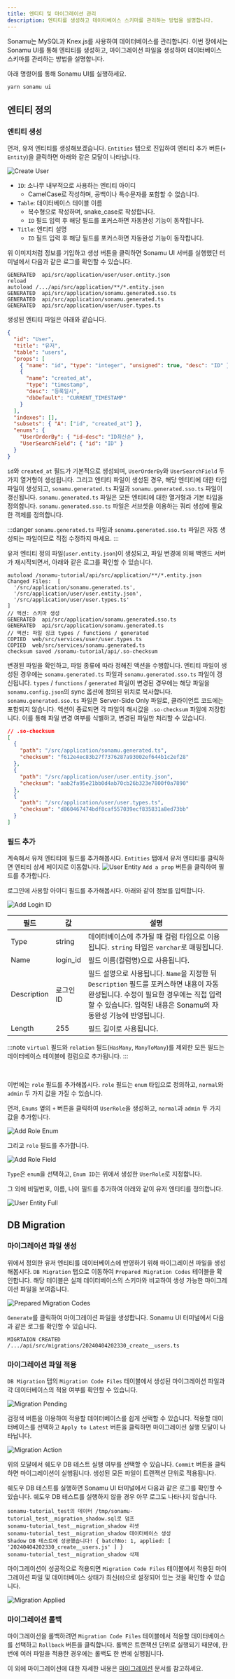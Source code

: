 ```yaml
---
title: 엔티티 및 마이그레이션 관리
description: 엔티티를 생성하고 데이터베이스 스키마를 관리하는 방법을 설명합니다.
---
```


Sonamu는 MySQL과 Knex.js를 사용하여 데이터베이스를 관리합니다. 이번 장에서는 Sonamu UI를 통해 엔티티를 생성하고, 마이그레이션 파일을 생성하여 데이터베이스 스키마를 관리하는 방법을 설명합니다.

아래 명령어를 통해 Sonamu UI를 실행하세요.

```shell
yarn sonamu ui
```

## 엔티티 정의

### 엔티티 생성

먼저, 유저 엔티티를 생성해보겠습니다. `Entities` 탭으로 진입하여 엔티티 추가 버튼(`+ Entity`)을 클릭하면 아래와 같은 모달이 나타납니다.

![Create User](./image/entity/create-user.png)

- `ID`: 소나무 내부적으로 사용하는 엔티티 아이디
  - CamelCase로 작성하며, 공백이나 특수문자를 포함할 수 없습니다.
- `Table`: 데이터베이스 테이블 이름
  - 복수형으로 작성하며, snake_case로 작성합니다.
  - `ID` 필드 입력 후 해당 필드를 포커스하면 자동완성 기능이 동작합니다.
- `Title`: 엔티티 설명
  - `ID` 필드 입력 후 해당 필드를 포커스하면 자동완성 기능이 동작합니다.

위 이미지처럼 정보를 기입하고 생성 버튼을 클릭하면 Sonamu UI 서버를 실행했던 터미널에서 다음과 같은 로그를 확인할 수 있습니다.

```shell
GENERATED  api/src/application/user/user.entity.json
reload
autoload /.../api/src/application/**/*.entity.json
GENERATED  api/src/application/sonamu.generated.sso.ts
GENERATED  api/src/application/sonamu.generated.ts
GENERATED  api/src/application/user/user.types.ts
```

생성된 엔티티 파일은 아래와 같습니다.

```json
{
  "id": "User",
  "title": "유저",
  "table": "users",
  "props": [
    { "name": "id", "type": "integer", "unsigned": true, "desc": "ID" },
    {
      "name": "created_at",
      "type": "timestamp",
      "desc": "등록일시",
      "dbDefault": "CURRENT_TIMESTAMP"
    }
  ],
  "indexes": [],
  "subsets": { "A": ["id", "created_at"] },
  "enums": {
    "UserOrderBy": { "id-desc": "ID최신순" },
    "UserSearchField": { "id": "ID" }
  }
}
```

`id`와 `created_at` 필드가 기본적으로 생성되며, `UserOrderBy`와 `UserSearchField` 두 가지 열거형이 생성됩니다. 그리고 엔티티 파일이 생성된 경우, 해당 엔티티에 대한 타입 파일이 생성되고, `sonamu.generated.ts` 파일과 `sonamu.generated.sso.ts` 파일이 갱신됩니다. `sonamu.generated.ts` 파일은 모든 엔티티에 대한 열거형과 기본 타입을 정의합니다. `sonamu.generated.sso.ts` 파일은 서브셋을 이용하는 쿼리 생성에 필요한 객체를 정의합니다.

:::danger
`sonamu.generated.ts` 파일과 `sonamu.generated.sso.ts` 파일은 자동 생성되는 파일이므로 직접 수정하지 마세요.
:::

유저 엔티티 정의 파일(`user.entity.json`)이 생성되고, 파일 변경에 의해 백엔드 서버가 재시작되면서, 아래와 같은 로그를 확인할 수 있습니다.

```shell
autoload /sonamu-tutorial/api/src/application/**/*.entity.json
Changed Files:  [
  '/src/application/sonamu.generated.ts',
  '/src/application/user/user.entity.json',
  '/src/application/user/user.types.ts'
]
// 액션: 스키마 생성
GENERATED  api/src/application/sonamu.generated.sso.ts
GENERATED  api/src/application/sonamu.generated.ts
// 액션: 파일 싱크 types / functions / generated
COPIED  web/src/services/user/user.types.ts
COPIED  web/src/services/sonamu.generated.ts
checksum saved /sonamu-tutorial/api/.so-checksum
```

변경된 파일을 확인하고, 파일 종류에 따라 정해진 액션을 수행합니다. 엔티티 파일이 생성된 경우에는 `sonamu.generated.ts` 파일과 `sonamu.generated.sso.ts` 파일이 갱신됩니다. `types` / `functions` / `generated` 파일이 변경된 경우에는 해당 파일을 `sonamu.config.json`의 sync 옵션에 정의된 위치로 복사합니다. `sonamu.generated.sso.ts` 파일은 Server-Side Only 파일로, 클라이언트 코드에는 포함되지 않습니다. 액션이 종료되면 각 파일의 해시값을 `.so-checksum` 파일에 저장합니다. 이를 통해 파일 변경 여부를 식별하고, 변경된 파일만 처리할 수 있습니다.

```json
// .so-checksum
[
  {
    "path": "/src/application/sonamu.generated.ts",
    "checksum": "f612e4ec83b27f7376287a93002ef644b1c2ef28"
  },
  {
    "path": "/src/application/user/user.entity.json",
    "checksum": "aab2fa95e21bb0d4ab70cb26b323e7800f0a7890"
  },
  {
    "path": "/src/application/user/user.types.ts",
    "checksum": "d860467474bdf8caf557039ecf835831a8ed73bb"
  }
]
```

### 필드 추가

계속해서 유저 엔티티에 필드를 추가해봅시다. `Entities` 탭에서 유저 엔티티를 클릭하면 엔티티 상세 페이지로 이동합니다.
![User Entity](./image/entity/user-entity.png)
`Add a prop` 버튼을 클릭하여 필드를 추가합니다.

로그인에 사용할 아이디 필드를 추가해봅시다.
아래와 같이 정보를 입력합니다.

![Add Login ID](./image/entity/add-login-id.png)

| 필드        | 값       | 설명                                                                                                                                                                                                   |
| ----------- | -------- | ------------------------------------------------------------------------------------------------------------------------------------------------------------------------------------------------------ |
| Type        | string   | 데이터베이스에 추가될 때 컬럼 타입으로 이용됩니다. `string` 타입은 `varchar`로 매핑됩니다.                                                                                                             |
| Name        | login_id | 필드 이름(컬럼명)으로 사용됩니다.                                                                                                                                                                      |
| Description | 로그인ID | 필드 설명으로 사용됩니다. `Name`을 지정한 뒤 `Description` 필드를 포커스하면 내용이 자동완성됩니다. 수정이 필요한 경우에는 직접 입력할 수 있습니다. 입력된 내용은 Sonamu의 자동완성 기능에 반영됩니다. |
| Length      | 255      | 필드 길이로 사용됩니다.                                                                                                                                                                                |

:::note
`virtual` 필드와 `relation` 필드(`HasMany`, `ManyToMany`)를 제외한 모든 필드는 데이터베이스 테이블에 컬럼으로 추가됩니다.
:::

<br/>

이번에는 `role` 필드를 추가해봅시다. `role` 필드는 `enum` 타입으로 정의하고, `normal`와 `admin` 두 가지 값을 가질 수 있습니다.

먼저, `Enums` 옆의 `+` 버튼을 클릭하여 `UserRole`을 생성하고, `normal`과 `admin` 두 가지 값을 추가합니다.

![Add Role Enum](./image/entity/enum-user-role.png)

그리고 `role` 필드를 추가합니다.

![Add Role Field](./image/entity/add-role.png)

`Type`은 `enum`을 선택하고, `Enum ID`는 위에서 생성한 `UserRole`로 지정합니다.

그 외에 비밀번호, 이름, 나이 필드를 추가하여 아래와 같이 유저 엔티티를 정의합니다.

![User Entity Full](./image/entity/user-entity2.png)

## DB Migration

### 마이그레이션 파일 생성

위에서 정의한 유저 엔티티를 데이터베이스에 반영하기 위해 마이그레이션 파일을 생성해봅시다. `DB Migration` 탭으로 이동하여 `Prepared Migration Codes` 테이블을 확인합니다. 해당 테이블은 실제 데이터베이스의 스키마와 비교하여 생성 가능한 마이그레이션 파일을 보여줍니다.

![Prepared Migration Codes](./image/entity/migration-user.png)

`Generate`를 클릭하여 마이그레이션 파일을 생성합니다. Sonamu UI 터미널에서 다음과 같은 로그를 확인할 수 있습니다.

```shell
MIGRTAION CREATED /.../api/src/migrations/20240404202330_create__users.ts
```

### 마이그레이션 파일 적용

`DB Migration` 탭의 `Migration Code Files` 테이블에서 생성된 마이그레이션 파일과 각 데이터베이스의 적용 여부를 확인할 수 있습니다.

![Migration Pending](./image/entity/migration-pending.png)

검정색 버튼을 이용하여 적용할 데이터베이스를 쉽게 선택할 수 있습니다. 적용할 데이터베이스를 선택하고 `Apply to Latest` 버튼을 클릭하면 마이그레이션 실행 모달이 나타납니다.

![Migration Action](./image/entity/migration-action.png)

위의 모달에서 쉐도우 DB 테스트 실행 여부를 선택할 수 있습니다. `Commit` 버튼을 클릭하면 마이그레이션이 실행됩니다. 생성된 모든 파일이 트랜잭션 단위로 적용됩니다.

쉐도우 DB 테스트를 실행하면 Sonamu UI 터미널에서 다음과 같은 로그를 확인할 수 있습니다. 쉐도우 DB 테스트를 실행하지 않을 경우 아무 로그도 나타나지 않습니다.

```shell
sonamu-tutorial_test의 데이터 /tmp/sonamu-tutorial_test__migration_shadow.sql로 덤프
sonamu-tutorial_test__migration_shadow 리셋
sonamu-tutorial_test__migration_shadow 데이터베이스 생성
Shadow DB 테스트에 성공했습니다! { batchNo: 1, applied: [ '20240404202330_create__users.js' ] }
sonamu-tutorial_test__migration_shadow 삭제
```

마이그레이션이 성공적으로 적용되면 `Migration Code Files` 테이블에서 적용된 마이그레이션 파일 및 데이터베이스 상태가 최신(`0`)으로 설정되어 있는 것을 확인할 수 있습니다.

![Migration Applied](./image/entity/migration-applied.png)

### 마이그레이션 롤백

마이그레이션을 롤백하려면 `Migration Code Files` 테이블에서 적용할 데이터베이스를 선택하고 `Rollback` 버튼을 클릭합니다. 롤백은 트랜잭션 단위로 실행되기 때문에, 한 번에 여러 파일을 적용한 경우에는 롤백도 한 번에 실행됩니다.

이 외에 마이그레이션에 대한 자세한 내용은 [마이그레이션](/reference/migration) 문서를 참고하세요.
